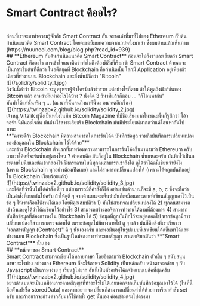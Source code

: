 # **Smart Contract คืออไร?**<br>
<br>
  ก่อนที่เราจะมาทำความรู้จักกับ Smart Contract กัน จะขอเล่าที่มาที่ไปของ Ethereum กับต้นกำเนิดแนวคิด Smart Contract 
โดยจะขอยืมบทความจากเวปหนึ่งมาเล่า ซึ่งผมอ่านแล้วเห็นภาพ (https://nuuneoi.com/blog/blog.php?read_id=939)
<br>
## **Ethereum กับต้นกำเนิดแนวคิด Smart Contract**
  ก่อนจะไปถึงรายละเอียดว่า Smart Contract คืออะไร การเข้าใจแนวคิดว่าทำไมถึงต้องมีสิ่งที่เรียกว่า Smart Contract ด้วยคงจะเป็นการเริ่มต้นที่ดีกว่า
ในอดีตยุคที่ Blockchain ถือกำเนิดนั้น โลกมี Application อยู่เพียงตัวเดียวที่ทำงานบน Blockchain และสิ่งนั้นมีชื่อว่า "Bitcoin"
<br>
![](/solidity/solidity_1.jpg)
<br>
  ถึงวันนี้คำว่า Bitcoin จะดูหรูหราฟู่ฟ่าใครมีแล้วร่ำรวย แต่อย่างไรก็ตาม ถ้าให้พูดถึงฟังก์ชันของ Bitcoin แล้ว ถามว่ามันทำอะไรได้บ้าง ? นั่งคิด 3 วินาทีแล้วก็ตอบ ... "ก็โอนหากัน"
 <br>
มันทำได้แค่นั้นจริง ๆ ... (ณ นาที้นั้นจนถึงนาทีนี้นะ อนาคตอีกเรื่อง)
<br>
![](https://twinzabx2.github.io/solidity/solidity_2.jpg)
<br>
  เจ้าหนู Vitalik ผู้ซึ่งเป็นหนึ่งในทีม Bitcoin Magazine ที่มีชื่อเสียงมากในขณะนั้นก็รู้สึกว่า โอ้วจอร์จ นี่มันอะไรกัน มันช่างไร้สาระเสียชริง Blockchain มันมีประโยชน์มากกว่าแค่โอนหากันไปมานะ
<br>
**"คงจะดีถ้า Blockchain มีความสามารถในการรันโค้ด บันทึกข้อมูล รวมถึงบันทึกการเปลี่ยนแปลงของข้อมูลลงใน Blockchain ไว้ได้ด้วย"**
<br>
  และสร้าง Blockchain ตัวแรกที่มาพร้อมความสามารถในการรันโค้ดขึ้นมานามว่า Ethereum ครับ
ถามว่าโค้ดที่จะรันนั้นอยู่ตรงไหน ? คำตอบคือ มันก็อยู่ใน Blockchain นั่นแหละครับ บันทึกไว้เป็นกระดาษใบนึงและยัดเข้ากล่องไว้ ซึ่งกระดาษใบนี้ทุกคนสามารถเข้าถึงได้ ดูได้ว่าโค้ดนี้เขียนว่ายังไง (เพราะ Blockchain ทุกอย่างต้องเปิดเผย) และไม่สามารถเปลี่ยนแปลงได้ (เพราะโค้ดถูกบันทึกอยู่ใน Blockchain เรียบร้อยแล้ว)
<br>
![](https://twinzabx2.github.io/solidity/solidity_3.jpg)
<br>
  และโค้ดที่ว่านั้นไม่ได้คำสั่งเดียว แต่สามารถมีกี่คำสั่งก็ได้ อย่างเช่นด้านบนก็จะมี a, b, c ซึ่งจะถือว่าเป็นคำสั่งที่แยกกันไปครับ
ถ้าให้ดูดี ๆ จากด้านบนจะเห็นว่ามันก็เหมือนกระดาษที่เขียนสัญญาเอาไว้เป็นข้อ ๆ ให้เราเลือกใช้งานได้เลย โดยมีคุณสมบัติว่า
1) มันไม่สามารถเปลี่ยนแปลงได้
2) ทุกคนสามารถเข้าถึงและดูได้ว่าโค้ดเขียนไว้อย่างไร
3) สามารถสร้างลอจิคการทำงานได้ตามที่ต้องการ
4) สามารถบันทึกข้อมูลที่ต้องการลงใน Blockchain ได้
5) ข้อมูลที่ถูกบันทึกไว้จะอยู่ตลอดไป หากข้อมูลมีการเปลี่ยนแปลงก็สามารถตรวจสอบได้ เพราะข้อมูลไม่มีทางหายไป
  ดู ๆ แล้ว มันก็คือสิ่งที่เราเรียกว่า "เอกสารสัญญา (Contract)" ดี ๆ นั่นเองครับ และพอมันอยู่ในรูปแบบที่เราเขียนโค้ดขึ้นมาได้และทำงานบน Blockchain ซึ่งเป็นรูปใหม่ของการทำระบบสัญญา เราเลยเรียกมันว่า **"Smart Contract"** นั่นเอง
<br>
## **หน้าตาของ Smart Contract**
<br>
  Smart Contract สามารถเขียนได้หลายภาษา โดยอิงตามว่า Blockchain ตัวนั้น ๆ สนับสนุนภาษาอะไรบ้าง อย่างของ Ethereum ก็จะใช้ภาษา Solidity เป็นหลักครับ หน้าตาจะคล้าย ๆ กับ Javascript เป็นภาษาง่าย ๆ เรียนรู้ไม่ยาก อันนี้เป็นตัวอย่างโค้ดจริงแบบเบสิคที่สุดครับ
<br>
![](https://twinzabx2.github.io/solidity/solidity_4.jpg)
<br>
  อย่างด้านบนจะเป็นเหมือนกระดาษสัญญาที่ทำอะไรไม่ได้เลยนอกจากเก็บบันทึกข้อมูลเอาไว้ได้ (ในที่นี้คือตัวแปรชื่อ storedData) และหากอยากจะเปลี่ยนก็สามารถเปลี่ยนค่าได้ด้วยการเรียกคำสั่ง set ครับ และถ้าอยากจะอ่านค่ากลับมาก็ใช้คำสั่ง get นั่นเอง ค่อนข้างตรงไปตรงมา

